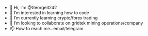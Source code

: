 - 👋 Hi, I’m @George3242
- 👀 I’m interested in learning how to code
- 🌱 I’m currently learning crypto/forex trading
- 💞️ I’m looking to collaborate on gridtek mining operations/company
- 📫 How to reach me...email/telegram
  

<!---
George3242/George3242 is a ✨ special ✨ repository because its `README.md` (this file) appears on your GitHub profile.
You can click the Preview link to take a look at your changes.
--->
